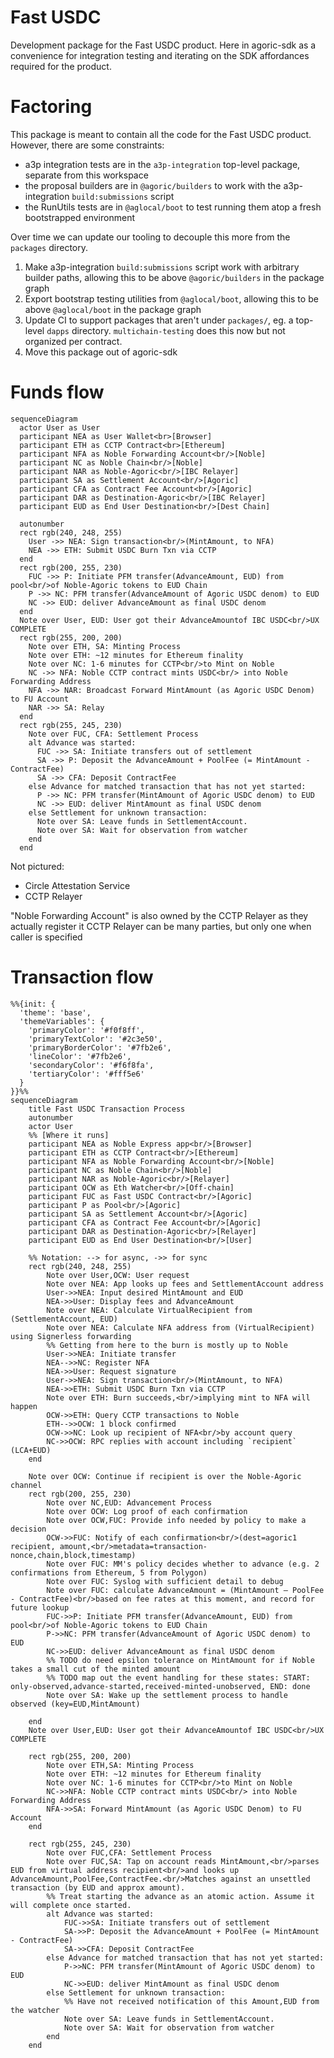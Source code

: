 # Fast USDC

Development package for the Fast USDC product. Here in agoric-sdk as a
convenience for integration testing and iterating on the SDK affordances
required for the product.

# Factoring

This package is meant to contain all the code for the Fast USDC product.
However, there are some constraints:

- a3p integration tests are in the `a3p-integration` top-level package, separate
    from this workspace
- the proposal builders are in `@agoric/builders` to work with the
    a3p-integration `build:submissions` script
- the RunUtils tests are in `@aglocal/boot` to test running them atop a fresh
    bootstrapped environment

Over time we can update our tooling to decouple this more from the `packages` directory.

1. Make a3p-integration `build:submissions` script work with arbitrary builder
    paths, allowing this to be above `@agoric/builders` in the package graph
2. Export bootstrap testing utilities from `@aglocal/boot`, allowing this to be
    above `@aglocal/boot` in the package graph
3. Update CI to support packages that aren't under `packages/`, eg. a top-level
   `dapps` directory. `multichain-testing` does this now but not organized per contract.
4. Move this package out of agoric-sdk

# Funds flow

```mermaid
sequenceDiagram
  actor User as User
  participant NEA as User Wallet<br>[Browser]
  participant ETH as CCTP Contract<br>[Ethereum]
  participant NFA as Noble Forwarding Account<br/>[Noble]
  participant NC as Noble Chain<br/>[Noble]
  participant NAR as Noble-Agoric<br/>[IBC Relayer]
  participant SA as Settlement Account<br/>[Agoric]
  participant CFA as Contract Fee Account<br/>[Agoric]
  participant DAR as Destination-Agoric<br/>[IBC Relayer]
  participant EUD as End User Destination<br/>[Dest Chain]

  autonumber
  rect rgb(240, 248, 255)
    User ->> NEA: Sign transaction<br/>(MintAmount, to NFA)
    NEA ->> ETH: Submit USDC Burn Txn via CCTP
  end
  rect rgb(200, 255, 230)
    FUC ->> P: Initiate PFM transfer(AdvanceAmount, EUD) from pool<br/>of Noble-Agoric tokens to EUD Chain
    P ->> NC: PFM transfer(AdvanceAmount of Agoric USDC denom) to EUD
    NC ->> EUD: deliver AdvanceAmount as final USDC denom
  end
  Note over User, EUD: User got their AdvanceAmountof IBC USDC<br/>UX COMPLETE
  rect rgb(255, 200, 200)
    Note over ETH, SA: Minting Process
    Note over ETH: ~12 minutes for Ethereum finality
    Note over NC: 1-6 minutes for CCTP<br/>to Mint on Noble
    NC ->> NFA: Noble CCTP contract mints USDC<br/> into Noble Forwarding Address
    NFA ->> NAR: Broadcast Forward MintAmount (as Agoric USDC Denom) to FU Account
    NAR ->> SA: Relay    
  end
  rect rgb(255, 245, 230)
    Note over FUC, CFA: Settlement Process
    alt Advance was started:
      FUC ->> SA: Initiate transfers out of settlement
      SA ->> P: Deposit the AdvanceAmount + PoolFee (= MintAmount - ContractFee)
      SA ->> CFA: Deposit ContractFee
    else Advance for matched transaction that has not yet started:
      P ->> NC: PFM transfer(MintAmount of Agoric USDC denom) to EUD
      NC ->> EUD: deliver MintAmount as final USDC denom
    else Settlement for unknown transaction:
      Note over SA: Leave funds in SettlementAccount.
      Note over SA: Wait for observation from watcher
    end
  end
```

Not pictured:
- Circle Attestation Service
- CCTP Relayer

"Noble Forwarding Account" is also owned by the CCTP Relayer as they actually register it
CCTP Relayer can be many parties, but only one when caller is specified


# Transaction flow

```mermaid
%%{init: {
  'theme': 'base',
  'themeVariables': {
    'primaryColor': '#f0f8ff',
    'primaryTextColor': '#2c3e50',
    'primaryBorderColor': '#7fb2e6',
    'lineColor': '#7fb2e6',
    'secondaryColor': '#f6f8fa',
    'tertiaryColor': '#fff5e6'
  }
}}%%
sequenceDiagram
    title Fast USDC Transaction Process
    autonumber
    actor User
    %% [Where it runs]
    participant NEA as Noble Express app<br/>[Browser]
    participant ETH as CCTP Contract<br/>[Ethereum]
    participant NFA as Noble Forwarding Account<br/>[Noble]
    participant NC as Noble Chain<br/>[Noble]
    participant NAR as Noble-Agoric<br/>[Relayer]
    participant OCW as Eth Watcher<br/>[Off-chain]
    participant FUC as Fast USDC Contract<br/>[Agoric]
    participant P as Pool<br/>[Agoric]
    participant SA as Settlement Account<br/>[Agoric]
    participant CFA as Contract Fee Account<br/>[Agoric]
    participant DAR as Destination-Agoric<br/>[Relayer]
    participant EUD as End User Destination<br/>[User]

    %% Notation: --> for async, ->> for sync
    rect rgb(240, 248, 255)
        Note over User,OCW: User request
        Note over NEA: App looks up fees and SettlementAccount address
        User->>NEA: Input desired MintAmount and EUD
        NEA->>User: Display fees and AdvanceAmount
        Note over NEA: Calculate VirtualRecipient from (SettlementAccount, EUD)
        Note over NEA: Calculate NFA address from (VirtualRecipient) using Signerless forwarding
        %% Getting from here to the burn is mostly up to Noble
        User->>NEA: Initiate transfer
        NEA-->>NC: Register NFA
        NEA->>User: Request signature
        User->>NEA: Sign transaction<br/>(MintAmount, to NFA) 
        NEA->>ETH: Submit USDC Burn Txn via CCTP
        Note over ETH: Burn succeeds,<br/>implying mint to NFA will happen
        OCW->>ETH: Query CCTP transactions to Noble
        ETH-->>OCW: 1 block confirmed
        OCW->>NC: Look up recipient of NFA<br/>by account query
        NC->>OCW: RPC replies with account including `recipient` (LCA+EUD)
    end

    Note over OCW: Continue if recipient is over the Noble-Agoric channel
    rect rgb(200, 255, 230)
        Note over NC,EUD: Advancement Process
        Note over OCW: Log proof of each confirmation
        Note over OCW,FUC: Provide info needed by policy to make a decision
        OCW->>FUC: Notify of each confirmation<br/>(dest=agoric1 recipient, amount,<br/>metadata=transaction-nonce,chain,block,timestamp)
        Note over FUC: MM's policy decides whether to advance (e.g. 2 confirmations from Ethereum, 5 from Polygon)
        Note over FUC: Syslog with sufficient detail to debug
        Note over FUC: calculate AdvanceAmount = (MintAmount – PoolFee - ContractFee)<br/>based on fee rates at this moment, and record for future lookup
        FUC->>P: Initiate PFM transfer(AdvanceAmount, EUD) from pool<br/>of Noble-Agoric tokens to EUD Chain
        P->>NC: PFM transfer(AdvanceAmount of Agoric USDC denom) to EUD
        NC->>EUD: deliver AdvanceAmount as final USDC denom
        %% TODO do need epsilon tolerance on MintAmount for if Noble takes a small cut of the minted amount
        %% TODO map out the event handling for these states: START: only-observed,advance-started,received-minted-unobserved, END: done
        Note over SA: Wake up the settlement process to handle observed (key=EUD,MintAmount)

    end
    Note over User,EUD: User got their AdvanceAmountof IBC USDC<br/>UX COMPLETE

    rect rgb(255, 200, 200)
        Note over ETH,SA: Minting Process
        Note over ETH: ~12 minutes for Ethereum finality
        Note over NC: 1-6 minutes for CCTP<br/>to Mint on Noble
        NC->>NFA: Noble CCTP contract mints USDC<br/> into Noble Forwarding Address
        NFA->>SA: Forward MintAmount (as Agoric USDC Denom) to FU Account
    end

    rect rgb(255, 245, 230)
        Note over FUC,CFA: Settlement Process
        Note over FUC,SA: Tap on account reads MintAmount,<br/>parses EUD from virtual address recipient<br/>and looks up AdvanceAmount,PoolFee,ContractFee.<br/>Matches against an unsettled transaction (by EUD and approx amount).
        %% Treat starting the advance as an atomic action. Assume it will complete once started.
        alt Advance was started:
            FUC->>SA: Initiate transfers out of settlement
            SA->>P: Deposit the AdvanceAmount + PoolFee (= MintAmount - ContractFee)
            SA->>CFA: Deposit ContractFee
        else Advance for matched transaction that has not yet started:
            P->>NC: PFM transfer(MintAmount of Agoric USDC denom) to EUD
            NC->>EUD: deliver MintAmount as final USDC denom
        else Settlement for unknown transaction:
            %% Have not received notification of this Amount,EUD from the watcher
            Note over SA: Leave funds in SettlementAccount.
            Note over SA: Wait for observation from watcher
        end
    end
```
